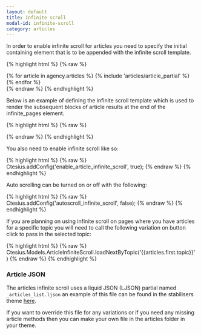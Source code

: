 ```yaml
---
layout: default
title: Infinite scroll
modal-id: infinite-scroll
category: articles
---
```

In order to enable infinite scroll for articles you need to specify the initial containing element that is to be appended with the infinite scroll template.

{% highlight html %}
{% raw %}
  <div id="infinite_pages">
    {% for article in agency.articles %}
      {% include 'articles/article_partial' %}
    {% endfor %}
  </div>
{% endraw %}
{% endhighlight %}

Below is an example of defining the infinite scroll template which is used to render the subsequent blocks of article results at the end of the infinite_pages element.

{% highlight html %}
{% raw %}
 <script id="infinite_scroll_articles_template" type="text/liquid">
    {% for item in articles %}
        <div class="masonry-item">
          <h3><a href="/articles/{{item.slug}}">{{item.title}}</a></h3>
          {% if item.promo_image %}
            <div class="promo-image-wrapper">
              <a href="/articles/{{item.slug}}" class="promo_image">
                <img src="{{item.promo_image | url_for_generic_image : "378x_" }}"/>
              </a>
            </div>
          {% endif %}
          <span class="promo">{{ item.promo | truncatewords: 65 }} <a href="/articles/{{item.slug}}">Continue Reading</a></span>
        </div>
    {% endfor %}
</script>
{% endraw %}
{% endhighlight %}

You also need to enable infinite scroll like so:

{% highlight html %}
{% raw %}
  Ctesius.addConfig('enable_article_infinite_scroll', true);
{% endraw %}
{% endhighlight %}

Auto scrolling can be turned on or off with the following:

{% highlight html %}
{% raw %}
  Ctesius.addConfig('autoscroll_infinite_scroll', false);
{% endraw %}
{% endhighlight %}

If you are planning on using infinite scroll on pages where you have articles for a specific topic you will need to call the following variation on button click to pass in the selected topic:

{% highlight html %}
{% raw %}
  Ctesius.Models.ArticleInfiniteScroll.loadNextByTopic('{{articles.first.topic}}')
{% endraw %}
{% endhighlight %}


### Article JSON
The articles infinite scroll uses a liquid JSON (LJSON) partial named ``_articles_list.ljson`` an example of this file can be found in the stabilisers theme [here](https://github.com/homeflow/stabilisers/blob/master/articles/_articles_list.ljson).

If you want to override this file for any variations or if you need any missing article methods then you can make your own file in the articles folder in your theme.
